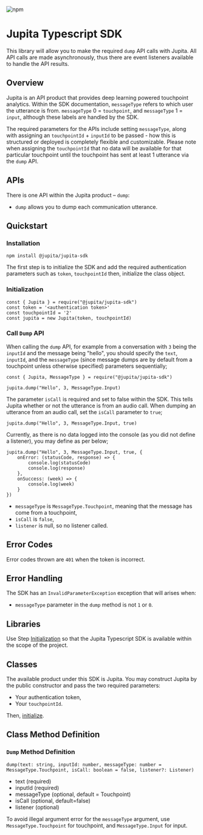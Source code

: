 
![npm](https://img.shields.io/npm/v/@jupita/jupita-sdk)

# Jupita Typescript SDK

This library will allow you to make the required `dump` API calls with Jupita. All API calls are made asynchronously, thus there are event listeners available to handle the API results.

## Overview
Jupita is an API product that provides deep learning powered touchpoint analytics. Within the SDK documentation, `messageType` refers to which user the utterance is from. `messageType` 0 = `touchpoint`, and `messageType` 1 = `input`, although these labels are handled by the SDK.

The required parameters for the APIs include setting `messageType`, along with assigning an `touchpointId` + `inputId` to be passed - how this is structured or deployed is completely flexible and customizable. Please note when assigning the `touchpointId` that no data will be available for that particular touchpoint until the touchpoint has sent at least 1 utterance via the `dump` API. 

## APIs
There is one API within the Jupita product – `dump`:

- `dump` allows you to dump each communication utterance.


##  Quickstart

### Installation

```
npm install @jupita/jupita-sdk
```


The first step is to initialize the SDK and add the required authentication parameters such as `token`, `touchpointId` then, initialize the class object.

### Initialization

```
const { Jupita } = require("@jupita/jupita-sdk")
const token = '<authentication token>'
const touchpointId = '2'
const jupita = new Jupita(token, touchpointId)
```

### Call `Dump` API

When calling the `dump` API, for example from a conversation with `3` being the `inputId` and the message being "hello", you should specify the `text`, `inputId`, and the `messageType` (since message dumps are by default from a touchpoint unless otherwise specified) parameters sequentially;
```
const { Jupita, MessageType } = require("@jupita/jupita-sdk")

jupita.dump("Hello", 3, MessageType.Input)
```

The parameter `isCall` is required and set to false within the SDK. This tells Jupita whether or not the utterance is from an audio call. When dumping an utterance from an audio call, set the `isCall` parameter to `true`;

```
jupita.dump("Hello", 3, MessageType.Input, true)
```

Currently, as there is no data logged into the console (as you did not define a listener), you may define as per below;
```
jupita.dump("Hello", 3, MessageType.Input, true, {
    onError: (statusCode, response) => {
        console.log(statusCode)
        console.log(response)
    }, 
    onSuccess: (week) => {
        console.log(week)
    }
})
```

- `messageType` is `MessageType.Touchpoint`, meaning that the message has come from a touchpoint,
- `isCall` is `false`,
- `listener` is null, so no listener called.

## Error Codes

Error codes thrown are `401` when the token is incorrect.

## Error Handling

The SDK has an `InvalidParameterException` exception that will arises when:
- `messageType` parameter in the `dump` method is not `1` or `0`.

## Libraries

Use Step [Initialization](#initialization) so
that the Jupita Typescript SDK is available within the scope of the project.


## Classes

The available product under this SDK is Jupita. You may construct Jupita by the public constructor and pass the two required parameters:

- Your authentication token,
- Your `touchpointId`.

Then, [initialize](#initialization).

## Class Method Definition

### `Dump` Method Definition

```
dump(text: string, inputId: number, messageType: number = MessageType.Touchpoint, isCall: boolean = false, listener?: Listener)
```

* text (required)
* inputId (required)
* messageType (optional, default = Touchpoint)
* isCall (optional, default=false)
* listener (optional)

To avoid illegal argument error for the `messageType` argument, use `MessageType.Touchpoint` for touchpoint, and `MessageType.Input` for input.
